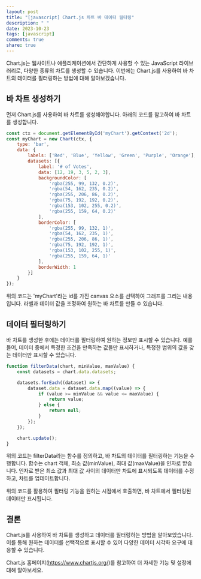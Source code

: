 ```yaml
---
layout: post
title: "[javascript] Chart.js 차트 바 데이터 필터링"
description: " "
date: 2023-10-23
tags: [javascript]
comments: true
share: true
---
```


Chart.js는 웹사이트나 애플리케이션에서 간단하게 사용할 수 있는 JavaScript 라이브러리로, 다양한 종류의 차트를 생성할 수 있습니다. 이번에는 Chart.js를 사용하여 바 차트의 데이터를 필터링하는 방법에 대해 알아보겠습니다.

## 바 차트 생성하기

먼저 Chart.js를 사용하여 바 차트를 생성해야합니다. 아래의 코드를 참고하여 바 차트를 생성합니다.

```javascript
const ctx = document.getElementById('myChart').getContext('2d');
const myChart = new Chart(ctx, {
    type: 'bar',
    data: {
        labels: ['Red', 'Blue', 'Yellow', 'Green', 'Purple', 'Orange'],
        datasets: [{
            label: '# of Votes',
            data: [12, 19, 3, 5, 2, 3],
            backgroundColor: [
                'rgba(255, 99, 132, 0.2)',
                'rgba(54, 162, 235, 0.2)',
                'rgba(255, 206, 86, 0.2)',
                'rgba(75, 192, 192, 0.2)',
                'rgba(153, 102, 255, 0.2)',
                'rgba(255, 159, 64, 0.2)'
            ],
            borderColor: [
                'rgba(255, 99, 132, 1)',
                'rgba(54, 162, 235, 1)',
                'rgba(255, 206, 86, 1)',
                'rgba(75, 192, 192, 1)',
                'rgba(153, 102, 255, 1)',
                'rgba(255, 159, 64, 1)'
            ],
            borderWidth: 1
        }]
    }
});
```

위의 코드는 'myChart'라는 id를 가진 canvas 요소를 선택하여 그래프를 그리는 내용입니다. 라벨과 데이터 값을 조정하여 원하는 바 차트를 만들 수 있습니다.

## 데이터 필터링하기

바 차트를 생성한 후에는 데이터를 필터링하여 원하는 정보만 표시할 수 있습니다. 예를들어, 데이터 중에서 특정한 조건을 만족하는 값들만 표시하거나, 특정한 범위의 값을 갖는 데이터만 표시할 수 있습니다.

```javascript
function filterData(chart, minValue, maxValue) {
    const datasets = chart.data.datasets;

    datasets.forEach((dataset) => {
        dataset.data = dataset.data.map((value) => {
            if (value >= minValue && value <= maxValue) {
                return value;
            } else {
                return null;
            }
        });
    });

    chart.update();
}
```

위의 코드는 filterData라는 함수를 정의하고, 바 차트의 데이터를 필터링하는 기능을 수행합니다. 함수는 chart 객체, 최소 값(minValue), 최대 값(maxValue)을 인자로 받습니다. 인자로 받은 최소 값과 최대 값 사이의 데이터만 차트에 표시되도록 데이터를 수정하고, 차트를 업데이트합니다.

위의 코드를 활용하여 필터링 기능을 원하는 시점에서 호출하면, 바 차트에서 필터링된 데이터만 표시됩니다.

## 결론

Chart.js를 사용하여 바 차트를 생성하고 데이터를 필터링하는 방법을 알아보았습니다. 이를 통해 원하는 데이터를 선택적으로 표시할 수 있어 다양한 데이터 시각화 요구에 대응할 수 있습니다.

Chart.js 홈페이지(https://www.chartjs.org/)를 참고하여 더 자세한 기능 및 설정에 대해 알아보세요.
